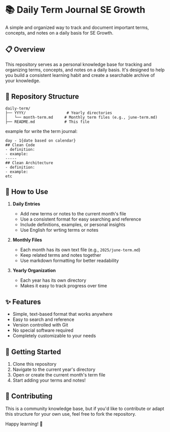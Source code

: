 # 📚 Daily Term Journal SE Growth

A simple and organized way to track and document important terms, concepts, and notes on a daily basis for SE Growth.

## 📋 Overview

This repository serves as a personal knowledge base for tracking and organizing terms, concepts, and notes on a daily basis. It's designed to help you build a consistent learning habit and create a searchable archive of your knowledge.

## 📂 Repository Structure

```
daily-term/
├── YYYY/                  # Yearly directories
│   └── month-term.md     # Monthly term files (e.g., june-term.md)
├── README.md             # This file
```
example for write the term journal:
```
day - 1{date based on calendar}
## Clean Code
- definition:
- example:
-----
## Clean Architecture
- definition:
- example:
etc
```

## 📝 How to Use

1. **Daily Entries**

   - Add new terms or notes to the current month's file
   - Use a consistent format for easy searching and reference
   - Include definitions, examples, or personal insights
   - Use English for wrting terms or notes

2. **Monthly Files**

   - Each month has its own text file (e.g., `2025/june-term.md`)
   - Keep related terms and notes together
   - Use markdown formatting for better readability

3. **Yearly Organization**
   - Each year has its own directory
   - Makes it easy to track progress over time

## ✨ Features

- Simple, text-based format that works anywhere
- Easy to search and reference
- Version controlled with Git
- No special software required
- Completely customizable to your needs

## 📅 Getting Started

1. Clone this repository
2. Navigate to the current year's directory
3. Open or create the current month's term file
4. Start adding your terms and notes!

## 🤝 Contributing

This is a community knowledge base, but if you'd like to contribute or adapt this structure for your own use, feel free to fork the repository.

Happy learning! 🚀
